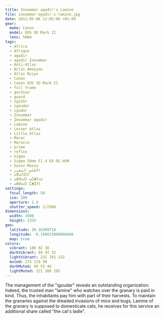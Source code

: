 ```yaml
---
title: Inoummar agadir's Lamine
file: inoummar-agadir-s-lamine.jpg
date: 2011-05-06 12:05:00 +01:00
gear:
  make: Canon
  model: EOS 5D Mark II
  lens: 50mm
tags:
  - Africa
  - Afrique
  - agadir
  - agadir Inoummar
  - Anti-Atlas
  - Aṭlas Ameẓyan
  - Aṭlas Mẓiyn
  - Canon
  - Canon EOS 5D Mark II
  - full frame
  - gardien
  - guard
  - igidar
  - igoudar
  - igudar
  - Inoummar
  - Inoummar agadir
  - Lamine
  - Lesser Atlas
  - Little Atlas
  - Maroc
  - Marocco
  - prime
  - reflex
  - Sigma
  - Sigma 50mm F1.4 EX DG HSM
  - Souss-Massa
  - الأطلس الصغير
  - ⴰⴳⴰⴷⵉⵔ
  - ⴰⵟⵍⴰⵙ ⴰⵎⵥⵢⴰⵏ
  - ⴰⵟⵍⴰⵙ ⵎⵥⵉⵢⵏ
settings:
  focal_length: 50
  iso: 100
  aperture: 1.4
  shutter_speed: 1/2500
dimensions:
  width: 3500
  height: 2333
geo:
  latitude: 30.16309714
  longitude: -9.108833096666666
  map: true
colors:
  vibrant: 180 92 36
  darkVibrant: 94 47 32
  lightVibrant: 232 191 152
  muted: 175 118 90
  darkMuted: 89 55 46
  lightMuted: 221 206 202
---
```


The management of the "igoudar" reveals an outstanding organization. Indeed, the trusted man "lamine" who watches over the granary is paid in kind. Thus, the inhabitants pay him with part of their harvests. To maintain the granaries against the dreaded invasions of mice and bugs, Lamine of the granary is supposed to domesticate cats, he receives for this service an additional share called "the cat's ladle".

